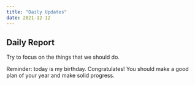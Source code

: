 ```yaml
---
title: "Daily Updates"
date: 2021-12-12
---
```


## Daily Report

Try to focus on the things that we should do.

Reminder: today is my birthday. Congratulates! You should make a good plan of your year and make solid progress.

